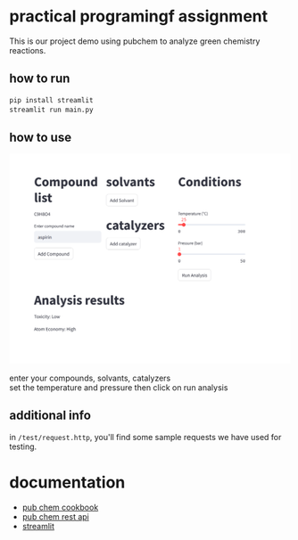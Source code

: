 # practical programingf assignment

This is our project demo using pubchem
to analyze green chemistry reactions.

## how to run

```bash
pip install streamlit
streamlit run main.py
```

## how to use

![screen](./doc/screenshot.png)

enter your compounds, solvants, catalyzers   
set the temperature and pressure 
then click on run analysis

## additional info

in `/test/request.http`, you'll find some sample requests we have used for testing.  

# documentation
- [pub chem cookbook](https://iupac.github.io/WFChemCookbook/datasources/pubchem_pugrest1.html)
- [pub chem rest api](https://pubchem.ncbi.nlm.nih.gov/docs/pug-rest)
- [streamlit](https://docs.streamlit.io/en/stable/)